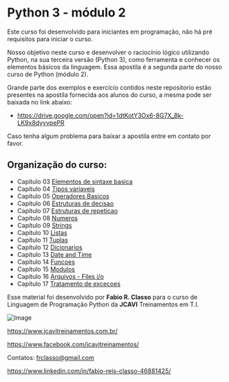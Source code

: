 Python 3 - módulo 2
===================

Este curso foi desenvolvido para iniciantes em programação, não há pré requisitos
para iniciar o curso.

Nosso objetivo neste curso e desenvolver o raciocínio lógico utilizando Python,
na sua terceira versão (Python 3),  como ferramenta e conhecer os elementos básicos
da linguagem. Essa apostila é a segunda parte do nosso curso de Python (módulo 2).

Grande parte dos exemplos e exercício contidos neste repositorio estão presentes na apostila
fornecida aos alunos do curso, a mesma pode ser baixada no link abaixo:

 - https://drive.google.com/open?id=1dtKotY3Ox6-8G7X_8k-LK9x8dyyvpePR

Caso tenha algum problema para baixar a apostila  entre em contato por favor.


Organização do curso:
--------------------
- Capítulo 03  [Elementos de sintaxe basica](https://github.com/frclasso/apostila_python_modulo_1/tree/master/cap03-elementos-de-sintaxe-basica)
- Capítulo 04 [Tipos variaveis](https://github.com/frclasso/apostila_python_modulo_1/tree/master/cap04-tipos-variaveis#tipos-variaveis--em-python)
- Capítulo 05 [Operadores Basicos](https://github.com/frclasso/apostila_python_modulo_1/tree/master/cap05-operadores-basicos#operadores-basicos-em-python)
- Capítulo 06 [Estruturas de decisao](https://github.com/frclasso/apostila_python_modulo_1/tree/master/cap06-estruturas-de-decisao#estruturas-de-decisao)
- Capítulo 07 [Estruturas de repeticao](https://github.com/frclasso/apostila_python_modulo_1/tree/master/cap07-estruturas-de-repeticao#estruturas-de-repeti%C3%A7%C3%A3o)
- Capítulo 08 [Numeros](https://github.com/frclasso/apostila_python_modulo_1/tree/master/cap08-numeros#numeros-em-python)
- Capítulo 09 [Strings](https://github.com/frclasso/apostila_python_modulo_1/tree/master/cap09-strings)
- Capítulo 10 [Listas](https://github.com/frclasso/apostila_python_modulo_1/tree/master/cap10-listas)
- Capítulo 11 [Tuplas](https://github.com/frclasso/apostila_python_modulo_1/tree/master/cap11-tuplas)
- Capítulo 12 [Dicionarios](https://github.com/frclasso/apostila_python_modulo_1/tree/master/cap12-dicionarios)
- Capítulo 13 [Date and Time](https://github.com/frclasso/apostila_python_modulo_1/tree/master/cap13-date-and-time)
- Capítulo 14 [Funcoes](https://github.com/frclasso/apostila_python_modulo_1/tree/master/cap14-funcoes)
- Capítulo 15 [Modulos](https://github.com/frclasso/apostila_python_modulo_1/tree/master/cap15-modulos)
- Capítulo 16 [Arquivos - Files i/o](https://github.com/frclasso/apostila_python_modulo_1/tree/master/cap16-arquivos-io)
- Capítulo 17 [Tratamento de excecoes](https://github.com/frclasso/apostila_python_modulo_1/tree/master/cap17-tratamento-de-excessoes)


Esse material foi desenvolvido por **Fabio R. Classo** para o curso de Linguagem de
Programação Python da **JCAVI** Treinamentos em T.I.


![Image](https://github.com/frclasso/apostila_python_modulo_1/blob/master/jcavi.png "JCAVI")

https://www.jcavitreinamentos.com.br/

https://www.facebook.com/jcavitreinamentos/

Contatos: frclasso@gmail.com

https://www.linkedin.com/in/fabio-reis-classo-46881425/